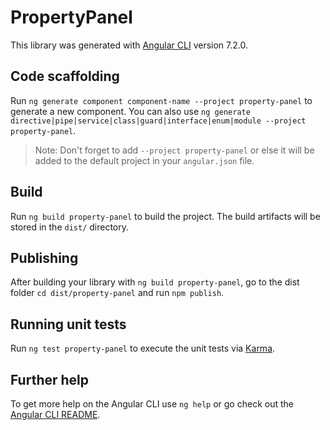# PropertyPanel

This library was generated with [Angular CLI](https://github.com/angular/angular-cli) version 7.2.0.

## Code scaffolding

Run `ng generate component component-name --project property-panel` to generate a new component. You can also use `ng generate directive|pipe|service|class|guard|interface|enum|module --project property-panel`.
> Note: Don't forget to add `--project property-panel` or else it will be added to the default project in your `angular.json` file. 

## Build

Run `ng build property-panel` to build the project. The build artifacts will be stored in the `dist/` directory.

## Publishing

After building your library with `ng build property-panel`, go to the dist folder `cd dist/property-panel` and run `npm publish`.

## Running unit tests

Run `ng test property-panel` to execute the unit tests via [Karma](https://karma-runner.github.io).

## Further help

To get more help on the Angular CLI use `ng help` or go check out the [Angular CLI README](https://github.com/angular/angular-cli/blob/master/README.md).

